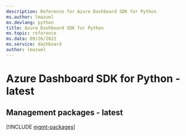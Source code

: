 ```yaml
---
description: Reference for Azure Dashboard SDK for Python
ms.author: lmazuel
ms.devlang: python
title: Azure Dashboard SDK for Python
ms.topic: reference
ms.data: 09/26/2022
ms.service: dashboard
author: lmazuel
---
```

# Azure Dashboard SDK for Python - latest

## Management packages - latest
[!INCLUDE [mgmt-packages](dashboard-mgmt-index.md)]